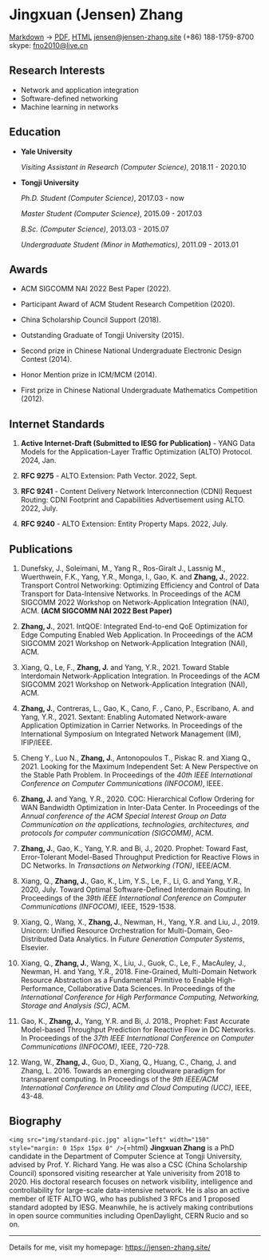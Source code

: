 Jingxuan (Jensen) Zhang
=======================

[Markdown](https://jensen-zhang.site/resume/research.md) -> [PDF](https://jensen-zhang.site/resume/research.pdf), [HTML](https://jensen-zhang.site/resume/research.html)
jensen@jensen-zhang.site
(+86) 188-1759-8700
skype: fno2010@live.cn

Research Interests
------------------

*   Network and application integration
*   Software-defined networking
*   Machine learning in networks

Education
---------

*   **Yale University**

    *Visiting Assistant in Research (Computer Science)*, 2018.11 - 2020.10

*   **Tongji University**

    *Ph.D. Student (Computer Science)*, 2017.03 - now

    *Master Student (Computer Science)*, 2015.09 - 2017.03

    *B.Sc. (Computer Science)*, 2013.03 - 2015.07

    *Undergraduate Student (Minor in Mathematics)*, 2011.09 - 2013.01

Awards
------

*   ACM SIGCOMM NAI 2022 Best Paper (2022).

*   Participant Award of ACM Student Research Competition (2020).

*   China Scholarship Council Support (2018).

*   Outstanding Graduate of Tongji University (2015).

*   Second prize in Chinese National Undergraduate Electronic Design Contest (2014).

*   Honor Mention prize in ICM/MCM (2014).

*   First prize in Chinese National Undergraduate Mathematics Competition (2012).

Internet Standards
------------------

1. **Active Internet-Draft (Submitted to IESG for Publication)** - YANG Data Models for the Application-Layer Traffic Optimization (ALTO) Protocol. 2024, Jan.

1. **RFC 9275** - ALTO Extension: Path Vector. 2022, Sept.

1. **RFC 9241** - Content Delivery Network Interconnection (CDNI) Request Routing: CDNI Footprint and Capabilities Advertisement using ALTO. 2022, July.

1. **RFC 9240** - ALTO Extension: Entity Property Maps. 2022, July.

Publications
------------

1. Dunefsky, J., Soleimani, M., Yang R., Ros-Giralt J., Lassnig M., Wuerthwein, F.K., Yang, Y.R., Monga, I., Gao, K. and **Zhang, J.**, 2022. Transport Control Networking: Optimizing Efficiency and Control of Data Transport for Data-Intensive Networks. In Proceedings of the ACM SIGCOMM 2022 Workshop on Network-Application Integration (NAI), ACM. **(ACM SIGCOMM NAI 2022 Best Paper)**

1. **Zhang, J.**, 2021. IntQOE: Integrated End-to-end QoE Optimization for Edge Computing Enabled Web Application. In Proceedings of the ACM SIGCOMM 2021 Workshop on Network-Application Integration (NAI), ACM.

1. Xiang, Q., Le, F., **Zhang, J.** and Yang, Y.R., 2021. Toward Stable Interdomain Network-Application Integration. In Proceedings of the ACM SIGCOMM 2021 Workshop on Network-Application Integration (NAI), ACM.

1. **Zhang, J.**, Contreras, L., Gao, K., Cano, F. , Cano, P., Escribano, A. and Yang, Y.R., 2021. Sextant: Enabling Automated Network-aware Application Optimization in Carrier Networks. In Proceedings of the International Symposium on Integrated Network Management (IM), IFIP/IEEE.

1. Cheng Y., Luo N., **Zhang, J.**, Antonopoulos T., Piskac R. and Xiang Q., 2021. Looking for the Maximum Independent Set: A New Perspective on the Stable Path Problem. In Proceedings of the *40th IEEE International Conference on Computer Communications (INFOCOM)*, IEEE.

1. **Zhang, J.** and Yang, Y.R., 2020. COC: Hierarchical Coflow Ordering for WAN Bandwidth Optimization in Inter-Data Center. In Proceedings of the *Annual conference of the ACM Special Interest Group on Data Communication on the applications, technologies, architectures, and protocols for computer communication (SIGCOMM)*, ACM.

1. **Zhang, J.**, Gao, K., Yang, Y.R. and Bi, J., 2020. Prophet: Toward Fast, Error-Tolerant Model-Based Throughput Prediction for Reactive Flows in DC Networks. In *Transactions on Networking (TON)*, IEEE/ACM.

1. Xiang, Q., **Zhang, J.**, Gao, K., Lim, Y.S., Le, F., Li, G. and Yang, Y.R., 2020, July. Toward Optimal Software-Defined Interdomain Routing. In Proceedings of the *39th IEEE International Conference on Computer Communications (INFOCOM)*, IEEE, 1529-1538.

1. Xiang, Q., Wang, X., **Zhang, J.**, Newman, H., Yang, Y.R. and Liu, J., 2019. Unicorn: Unified Resource Orchestration for Multi-Domain, Geo-Distributed Data Analytics. In *Future Generation Computer Systems*, Elsevier.

1.  Xiang, Q., **Zhang, J.**, Wang, X., Liu, J., Guok, C., Le, F., MacAuley, J., Newman, H. and Yang, Y.R., 2018. Fine-Grained, Multi-Domain Network Resource Abstraction as a Fundamental Primitive to Enable High-Performance, Collaborative Data Sciences. In Proceedings of the *International Conference for High Performance Computing, Networking, Storage and Analysis (SC)*, ACM.

1.  Gao, K., **Zhang, J.**, Yang, Y.R. and Bi, J. 2018., Prophet: Fast Accurate Model-based Throughput Prediction for Reactive Flow in DC Networks. In Proceedings of the *37th IEEE International Conference on Computer Communications (INFOCOM)*, IEEE, 720-728.

1.  Wang, W., **Zhang, J.**, Guo, D., Xiang, Q., Huang, C., Chang, J. and Zhang, L. 2016. Towards an emerging cloudware paradigm for transparent computing. In Proceedings of the *9th IEEE/ACM International Conference on Utility and Cloud Computing (UCC)*, IEEE, 43-48.

Biography
---------

`<img src="img/standard-pic.jpg" align="left" width="150" style="margin: 0 15px 15px 0" />`{=html}
**Jingxuan Zhang** is a PhD candidate in the Department of Computer Science at
Tongji University, advised by Prof. Y. Richard Yang. He was also a CSC (China
Scholarship Council) sponsored visiting researcher at Yale univerisity from
2018 to 2020. His doctoral research focuses on network visibility, intelligence
and controllability for large-scale data-intensive network. He is also an
active member of IETF ALTO WG, who has published 3 RFCs and 1 proposed standard
adopted by IESG. Meanwhile, he is actively making contributions in open source
communities including OpenDaylight, CERN Rucio and so on.
<br style="clear: both;" />


---

Details for me, visit my homepage: <https://jensen-zhang.site/>

